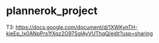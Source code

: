 # plannerok_project

ТЗ: https://docs.google.com/document/d/1XWKynTH-kieEp_lx0ANpPrs1fXqz2G97SglAyVUThqQ/edit?usp=sharing
